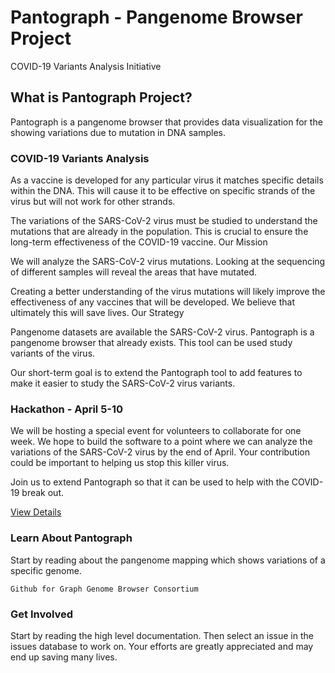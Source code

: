 # Pantograph - Pangenome Browser Project

COVID-19 Variants Analysis Initiative


## What is Pantograph Project?

Pantograph is a pangenome browser that provides data visualization for the showing variations due to mutation in DNA samples.


### COVID-19 Variants Analysis

As a vaccine is developed for any particular virus it matches specific details within the DNA. This will cause it to be effective on specific strands of the virus but will not work for other strands.

The variations of the SARS-CoV-2 virus must be studied to understand the mutations that are already in the population. This is crucial to ensure the long-term effectiveness of the COVID-19 vaccine.
Our Mission

We will analyze the SARS-CoV-2 virus mutations. Looking at the sequencing of different samples will reveal the areas that have mutated.

Creating a better understanding of the virus mutations will likely improve the effectiveness of any vaccines that will be developed. We believe that ultimately this will save lives.
Our Strategy

Pangenome datasets are available the SARS-CoV-2 virus. Pantograph is a pangenome browser that already exists. This tool can be used study variants of the virus.

Our short-term goal is to extend the Pantograph tool to add features to make it easier to study the SARS-CoV-2 virus variants.


### Hackathon - April 5-10

We will be hosting a special event for volunteers to collaborate for one week. We hope to build the software to a point where we can analyze the variations of the SARS-CoV-2 virus by the end of April. Your contribution could be important to helping us stop this killer virus.


Join us to extend Pantograph so that it can be used to help with the COVID-19 break out.

[View Details](hackathon.md)


### Learn About Pantograph

Start by reading about the pangenome mapping which shows variations of a specific genome.

    Github for Graph Genome Browser Consortium


### Get Involved

Start by reading the high level documentation. Then select an issue in the issues database to work on. Your efforts are greatly appreciated and may end up saving many lives.


